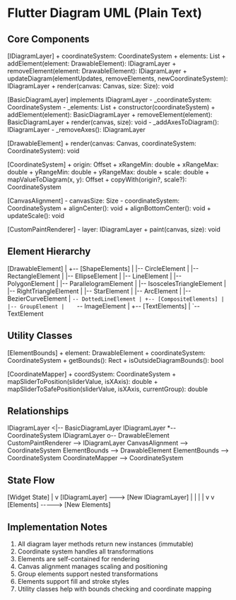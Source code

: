 # Flutter Diagram UML (Plain Text)

## Core Components

[IDiagramLayer]<interface>
    + coordinateSystem: CoordinateSystem
    + elements: List<DrawableElement>
    + addElement(element: DrawableElement): IDiagramLayer
    + removeElement(element: DrawableElement): IDiagramLayer
    + updateDiagram(elementUpdates, removeElements, newCoordinateSystem): IDiagramLayer
    + render(canvas: Canvas, size: Size): void

[BasicDiagramLayer]
    implements IDiagramLayer
    - _coordinateSystem: CoordinateSystem
    - _elements: List<DrawableElement>
    + constructor(coordinateSystem)
    + addElement(element): BasicDiagramLayer
    + removeElement(element): BasicDiagramLayer
    + render(canvas, size): void
    - _addAxesToDiagram(): IDiagramLayer
    - _removeAxes(): IDiagramLayer

[DrawableElement]<interface>
    + render(canvas: Canvas, coordinateSystem: CoordinateSystem): void

[CoordinateSystem]
    + origin: Offset
    + xRangeMin: double
    + xRangeMax: double
    + yRangeMin: double
    + yRangeMax: double
    + scale: double
    + mapValueToDiagram(x, y): Offset
    + copyWith(origin?, scale?): CoordinateSystem

[CanvasAlignment]
    - canvasSize: Size
    - coordinateSystem: CoordinateSystem
    + alignCenter(): void
    + alignBottomCenter(): void
    + updateScale(): void

[CustomPaintRenderer]
    - layer: IDiagramLayer
    + paint(canvas, size): void

## Element Hierarchy

[DrawableElement]<interface>
    |
    +-- [ShapeElements]
    |    |-- CircleElement
    |    |-- RectangleElement
    |    |-- EllipseElement
    |    |-- LineElement
    |    |-- PolygonElement
    |    |-- ParallelogramElement
    |    |-- IsoscelesTriangleElement
    |    |-- RightTriangleElement
    |    |-- StarElement
    |    |-- ArcElement
    |    |-- BezierCurveElement
    |    `-- DottedLineElement
    |
    +-- [CompositeElements]
    |    |-- GroupElement
    |    `-- ImageElement
    |
    +-- [TextElements]
    |    `-- TextElement

## Utility Classes

[ElementBounds]
    + element: DrawableElement
    + coordinateSystem: CoordinateSystem
    + getBounds(): Rect
    + isOutsideDiagramBounds(): bool

[CoordinateMapper]
    + coordSystem: CoordinateSystem
    + mapSliderToPosition(sliderValue, isXAxis): double
    + mapSliderToSafePosition(sliderValue, isXAxis, currentGroup): double

## Relationships

IDiagramLayer <|-- BasicDiagramLayer
IDiagramLayer *-- CoordinateSystem
IDiagramLayer o-- DrawableElement
CustomPaintRenderer --> IDiagramLayer
CanvasAlignment --> CoordinateSystem
ElementBounds --> DrawableElement
ElementBounds --> CoordinateSystem
CoordinateMapper --> CoordinateSystem

## State Flow

[Widget State]
    |
    v
[IDiagramLayer] ---> [New IDiagramLayer]
    |                      |
    |                      |
    v                      v
[Elements] -----> [New Elements]

## Implementation Notes

1. All diagram layer methods return new instances (immutable)
2. Coordinate system handles all transformations
3. Elements are self-contained for rendering
4. Canvas alignment manages scaling and positioning
5. Group elements support nested transformations
6. Elements support fill and stroke styles
7. Utility classes help with bounds checking and coordinate mapping
